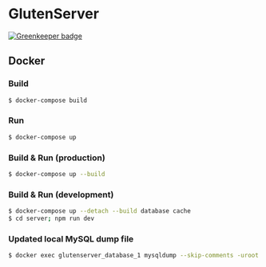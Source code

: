 # GlutenServer

[![Greenkeeper badge](https://badges.greenkeeper.io/DESQOL/GlutenServer.svg)](https://greenkeeper.io/)

## Docker

### Build        
```bash
$ docker-compose build
```

### Run
```bash
$ docker-compose up
```

### Build & Run (production)
```bash
$ docker-compose up --build
```

### Build & Run (development)
```bash
$ docker-compose up --detach --build database cache
$ cd server; npm run dev
```

### Updated local MySQL dump file
```bash
$ docker exec glutenserver_database_1 mysqldump --skip-comments -uroot -proot gluten > database/dump.sql
```
